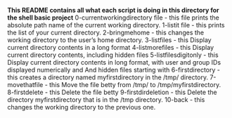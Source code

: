 **This README contains all what each script is doing in this directory for the shell basic project**
0-currentworkingdirectory file  - this file  prints the absolute path name of the current working directory.
1-listit file - this prints the list of your current directory.
2-bringmehome - this changes the working directory to the user’s home directory.
3-listfiles - this Display current directory contents in a long format
4-listmorefiles - this Display current directory contents, including hidden files
5-listfilesdigitonly - this Display current directory contents in long format, with user and group IDs displayed numerically and And hidden files starting with
6-firstdirectory - this creates a directory named myfirstdirectory in the /tmp/ directory.
7-movethatfile - this Move the file betty from /tmp/ to /tmp/myfirstdirectory.
8-firstdelete - this Delete the file betty
9-firstdirdeletion - this Delete the directory myfirstdirectory that is in the /tmp directory.
10-back - this changes the working directory to the previous one.
